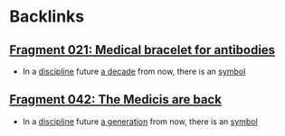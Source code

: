 
# Backlinks
## [Fragment 021: Medical bracelet for antibodies](<Fragment 021: Medical bracelet for antibodies.md>)
- In a [discipline](<discipline.md>) future [a decade](<a decade.md>) from now, there is an [symbol](<symbol.md>)

## [Fragment 042: The Medicis are back](<Fragment 042: The Medicis are back.md>)
- In a [discipline](<discipline.md>) future [a generation](<a generation.md>) from now, there is an [symbol](<symbol.md>)


